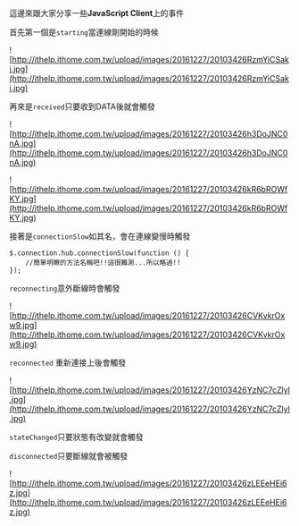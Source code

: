 這邊來跟大家分享一些**JavaScript Client**上的事件



首先第一個是`starting`當連線剛開始的時候


![http://ithelp.ithome.com.tw/upload/images/20161227/20103426RzmYiCSaki.jpg](http://ithelp.ithome.com.tw/upload/images/20161227/20103426RzmYiCSaki.jpg)




再來是`received`只要收到DATA後就會觸發


![http://ithelp.ithome.com.tw/upload/images/20161227/20103426h3DoJNC0nA.jpg](http://ithelp.ithome.com.tw/upload/images/20161227/20103426h3DoJNC0nA.jpg)



![http://ithelp.ithome.com.tw/upload/images/20161227/20103426kR6bROWfKY.jpg](http://ithelp.ithome.com.tw/upload/images/20161227/20103426kR6bROWfKY.jpg)




接著是`connectionSlow`如其名，會在連線變慢時觸發

```
$.connection.hub.connectionSlow(function () {
    //簡單明瞭的方法名稱吧!!這很難測...所以略過!!
});
```



`reconnecting`意外斷線時會觸發


![http://ithelp.ithome.com.tw/upload/images/20161227/20103426CVKvkrOxw9.jpg](http://ithelp.ithome.com.tw/upload/images/20161227/20103426CVKvkrOxw9.jpg)



`reconnected` 重新連接上後會觸發


![http://ithelp.ithome.com.tw/upload/images/20161227/20103426YzNC7cZlyl.jpg](http://ithelp.ithome.com.tw/upload/images/20161227/20103426YzNC7cZlyl.jpg)



`stateChanged`只要狀態有改變就會觸發


`disconnected`只要斷線就會被觸發


![http://ithelp.ithome.com.tw/upload/images/20161227/20103426zLEEeHEi6z.jpg](http://ithelp.ithome.com.tw/upload/images/20161227/20103426zLEEeHEi6z.jpg)


